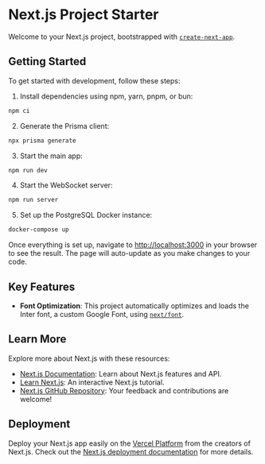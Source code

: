 # Next.js Project Starter

Welcome to your Next.js project, bootstrapped with [`create-next-app`](https://github.com/vercel/next.js/tree/canary/packages/create-next-app).

## Getting Started

To get started with development, follow these steps:

1. Install dependencies using npm, yarn, pnpm, or bun:

```bash
npm ci
```

2. Generate the Prisma client:

```bash
npx prisma generate
```

3. Start the main app:

```bash
npm run dev
```

4. Start the WebSocket server:

```bash
npm run server
```

5. Set up the PostgreSQL Docker instance:

```bash
docker-compose up
```

Once everything is set up, navigate to [http://localhost:3000](http://localhost:3000) in your browser to see the result. The page will auto-update as you make changes to your code.

## Key Features

- **Font Optimization**: This project automatically optimizes and loads the Inter font, a custom Google Font, using [`next/font`](https://nextjs.org/docs/basic-features/font-optimization).

## Learn More

Explore more about Next.js with these resources:

- [Next.js Documentation](https://nextjs.org/docs): Learn about Next.js features and API.
- [Learn Next.js](https://nextjs.org/learn): An interactive Next.js tutorial.
- [Next.js GitHub Repository](https://github.com/vercel/next.js/): Your feedback and contributions are welcome!

## Deployment

Deploy your Next.js app easily on the [Vercel Platform](https://vercel.com/new?utm_medium=default-template&filter=next.js&utm_source=create-next-app&utm_campaign=create-next-app-readme) from the creators of Next.js. Check out the [Next.js deployment documentation](https://nextjs.org/docs/deployment) for more details.

